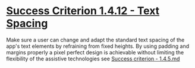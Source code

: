 # [Success Criterion 1.4.12 - Text Spacing](https://www.w3.org/WAI/WCAG21/Understanding/text-spacing.html)

Make sure a user can change and adapt the standard text spacing of the app's text elements by refraining from fixed heights.
By using padding and margins properly a pixel perfect design is achievable without limiting the flexibility of the assistive technologies see [Success criterion - 1.4.5.md](1.4.5.md)

